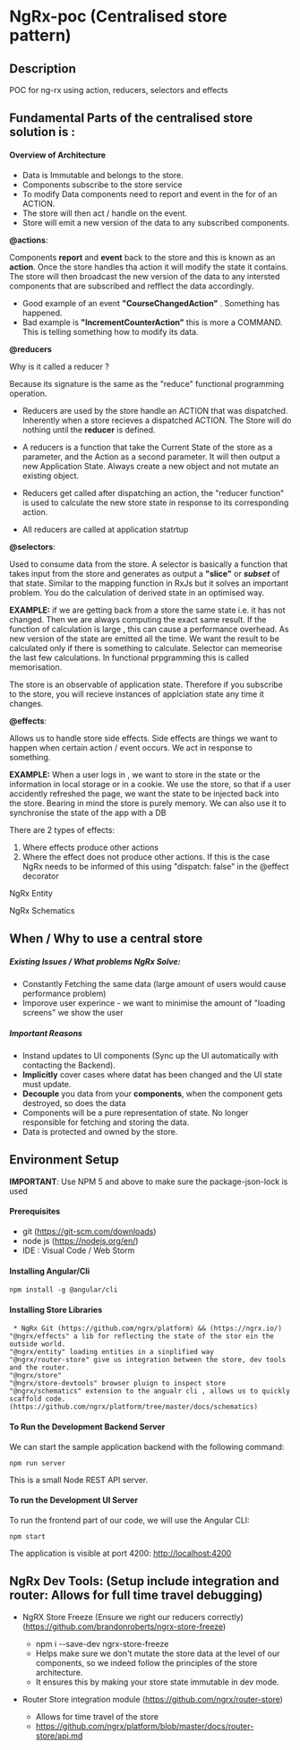 # NgRx-poc (Centralised store pattern)

## Description
POC for ng-rx using action, reducers, selectors and effects

## Fundamental Parts of the centralised store solution is :

#### Overview of Architecture

* Data is Immutable and belongs to the store.
* Components subscribe to the store service
* To modify Data components need to report and event in the for of an ACTION.
* The store will then act / handle on the event.
* Store will emit a new version of the data to any subscribed components.

**@actions**: 

Components __report__ and __event__ back to the store and this is known as an __action__. Once the store handles tha action it will modify the state it contains. The store will then broadcast the new version of the data to any intersted components that are subscribed and refflect the data accordingly.
  * Good example of an event __"CourseChangedAction"__ . Something has happened.
  * Bad example is __"IncrementCounterAction"__ this is more a COMMAND. This is telling something how to modify its data.
  
**@reducers**

Why is it called a reducer ? 

Because its signature is the same as the "reduce" functional programming operation.

* Reducers are used by the store handle an ACTION that was dispatched. Inherently when a store recieves a dispatched ACTION. The Store will do nothing until the __reducer__ is defined.

* A reducers is a function that take the Current State of the store as a parameter, and the Action as a second parameter. It will then output a new Application State. Always create a new object and not mutate an existing object.

* Reducers get called after dispatching an action, the "reducer function" is used to calculate the new store state in response to its corresponding action.

* All reducers are called at application statrtup

**@selectors**: 

Used to consume data from the store. A selector is basically a function that takes input from the store and generates as output a __"slice"__ or __*subset*__ of that state. Similar to the mapping function in RxJs but it solves an important problem. You do the calculation of derived state in an optimised way. 

__EXAMPLE:__ if we are getting back from a store the same state i.e. it has not changed. Then we are always computing the exact same result. If the function of calculation is large , this can cause a performance overhead. As new version of the state are emitted all the time. We want the result to be calculated only if there is something to calculate. Selector can memeorise the last few calculations. In functional prpgramming this is called memorisation.

The store is an observable of application state. Therefore if you subscribe to the store, you will recieve instances of applciation state any time it changes.
 
**@effects**: 

Allows us to handle store side effects. Side effects are things we want to happen when certain action / event occurs. We act in response to something.

__EXAMPLE:__ When a user logs in , we want to store in the state or the information in local storage or in a cookie. We use the store, so that if a user accidently refreshed the page, we want the state to be injected back into the store. Bearing in mind the store is purely memory. We can also use it to synchronise the state of the app with a DB

There are 2 types of effects:

1. Where effects produce other actions
2. Where the effect does not produce other actions. If this is the case NgRx needs to be informed of this using "dispatch: false" in the @effect decorator


NgRx Entity

NgRx Schematics



## When / Why to use a central store

##### Existing Issues / What problems NgRx Solve:
* Constantly Fetching the same data (large amount of users would cause performance problem)
* Imporove user experince - we want to minimise the amount of "loading screens" we show the user

##### Important Reasons
* Instand updates to UI components (Sync up the UI automatically with contacting the Backend).
* __Implicitly__ cover cases where datat has been changed and the UI state must update.
* __Decouple__ you data from your __components__, when the component gets destroyed, so does the data
* Components will be a pure representation of state. No longer responsible for fetching and storing the data.
* Data is protected and owned by the store.

## Environment Setup

**IMPORTANT**: Use NPM 5 and above to make sure the package-json-lock is used

#### Prerequisites
 * git (https://git-scm.com/downloads)
 * node js (https://nodejs.org/en/)
 * IDE : Visual Code / Web Storm
 
#### Installing Angular/Cli

    npm install -g @angular/cli 
    
#### Installing Store Libraries

     * NgRx Git (https://github.com/ngrx/platform) && (https://ngrx.io/)
    "@ngrx/effects" a lib for reflecting the state of the stor ein the outside world.
    "@ngrx/entity" loading entities in a sinplified way
    "@ngrx/router-store" give us integration between the store, dev tools and the router.
    "@ngrx/store"
    "@ngrx/store-devtools" browser pluign to inspect store
    "@ngrx/schematics" extension to the angualr cli , allows us to quickly scaffold code.      (https://github.com/ngrx/platform/tree/master/docs/schematics)
        
    
#### To Run the Development Backend Server

We can start the sample application backend with the following command:

    npm run server

This is a small Node REST API server.

#### To run the Development UI Server

To run the frontend part of our code, we will use the Angular CLI:

    npm start 

The application is visible at port 4200: [http://localhost:4200](http://localhost:4200)


## NgRx Dev Tools: (Setup include integration and router: Allows for full time travel debugging)

* NgRX Store Freeze (Ensure we right our reducers correctly) (https://github.com/brandonroberts/ngrx-store-freeze)
  * npm i --save-dev ngrx-store-freeze
  * Helps make sure we don't mutate the store data at the level of our components, so we indeed follow the principles of the store             architecture.
  * It ensures this by making your store state immutable in dev mode.
  
  
* Router Store integration module (https://github.com/ngrx/router-store)
  * Allows for time travel of the store
  * https://github.com/ngrx/platform/blob/master/docs/router-store/api.md
